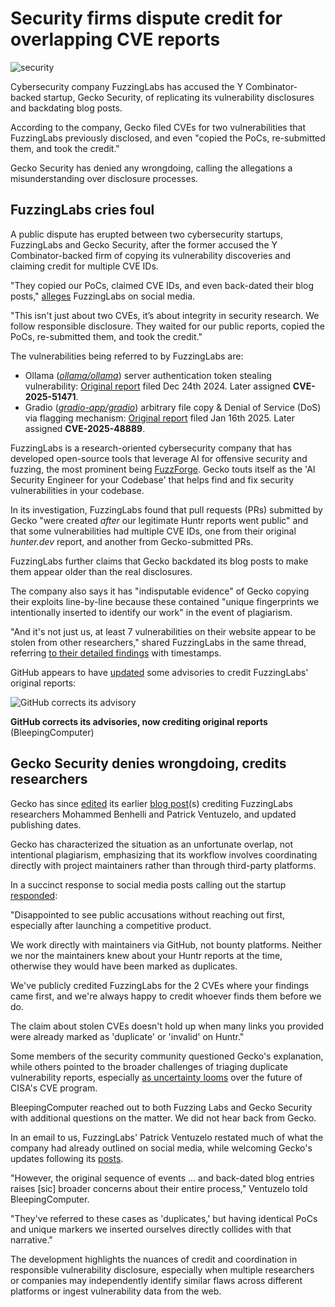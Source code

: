 # Security firms dispute credit for overlapping CVE reports

![security](https://www.bleepstatic.com/content/hl-images/2023/11/13/hackers_data_center.jpg)

Cybersecurity company FuzzingLabs has accused the Y Combinator-backed startup, Gecko Security, of replicating its vulnerability disclosures and backdating blog posts.

According to the company, Gecko filed CVEs for two vulnerabilities that FuzzingLabs previously disclosed, and even "copied the PoCs, re-submitted them, and took the credit."

Gecko Security has denied any wrongdoing, calling the allegations a misunderstanding over disclosure processes.

## FuzzingLabs cries foul

A public dispute has erupted between two cybersecurity startups, FuzzingLabs and Gecko Security, after the former accused the Y Combinator-backed firm of copying its vulnerability discoveries and claiming credit for multiple CVE IDs.

"They copied our PoCs, claimed CVE IDs, and even back-dated their blog posts," [alleges](https://x.com/FuzzingLabs/status/1977720899114606745) FuzzingLabs on social media.

"This isn't just about two CVEs, it’s about integrity in security research. We follow responsible disclosure. They waited for our public reports, copied the PoCs, re-submitted them, and took the credit."

The vulnerabilities being referred to by FuzzingLabs are:

* Ollama (_[ollama/ollama](https://github.com/ollama/ollama)_) server authentication token stealing vulnerability: [Original report](https://huntr.com/bounties/94eea285-fd65-4e01-a035-f533575ebdc2) filed Dec 24th 2024\. Later assigned **CVE-2025-51471**.
* Gradio (_[gradio-app/gradio](https://github.com/gradio-app/gradio)_) arbitrary file copy & Denial of Service (DoS) via flagging mechanism: [Original report](https://huntr.com/bounties/a50de58d-fbf5-4662-bf5c-2b1208be57d8) filed Jan 16th 2025\. Later assigned **CVE-2025-48889**.

FuzzingLabs is a research-oriented cybersecurity company that has developed open-source tools that leverage AI for offensive security and fuzzing, the most prominent being [FuzzForge](https://github.com/FuzzingLabs/fuzzforge%5Fai). Gecko touts itself as the 'AI Security Engineer for your Codebase' that helps find and fix security vulnerabilities in your codebase.

In its investigation, FuzzingLabs found that pull requests (PRs) submitted by Gecko "were created _after_ our legitimate Huntr reports went public" and that some vulnerabilities had multiple CVE IDs, one from their original _hunter.dev_ report, and another from Gecko-submitted PRs.

FuzzingLabs further claims that Gecko backdated its blog posts to make them appear older than the real disclosures.

The company also says it has "indisputable evidence" of Gecko copying their exploits line-by-line because these contained "unique fingerprints we intentionally inserted to identify our work" in the event of plagiarism.

"And it's not just us, at least 7 vulnerabilities on their website appear to be stolen from other researchers," shared FuzzingLabs in the same thread, referring [to their detailed findings](https://www.notion.so/fuzzinglabs/Gecko-Security-STOLEN-CVEs-28b2bf1235b380d8aa92d9935f21a874) with timestamps.

GitHub appears to have [updated](http://github.com/gradio-app/gradio/security/advisories/GHSA-8jw3-6x8j-v96g) some advisories to credit FuzzingLabs' original reports:

![GitHub corrects its advisory](https://www.bleepstatic.com/images/news/u/1164866/2025/Oct/fuzzinglabs-vs-gecko/github-corrected-advisory.jpg)

**GitHub corrects its advisories, now crediting original reports** (BleepingComputer)

## Gecko Security denies wrongdoing, credits researchers

Gecko has since [edited](https://www.gecko.security/blog/cve-2025-51471) its earlier [blog post](https://web.archive.org/web/20250810100339/https://www.gecko.security/blog/cve-2025-51471)(s) crediting FuzzingLabs researchers Mohammed Benhelli and Patrick Ventuzelo, and updated publishing dates.

Gecko has characterized the situation as an unfortunate overlap, not intentional plagiarism, emphasizing that its workflow involves coordinating directly with project maintainers rather than through third-party platforms.

In a succinct response to social media posts calling out the startup [responded](https://x.com/gecko%5Fsec/status/1977805927320551672):

"Disappointed to see public accusations without reaching out first, especially after launching a competitive product.  
  
We work directly with maintainers via GitHub, not bounty platforms. Neither we nor the maintainers knew about your Huntr reports at the time, otherwise they would have been marked as duplicates.  
  
We've publicly credited FuzzingLabs for the 2 CVEs where your findings came first, and we're always happy to credit whoever finds them before we do.  
  
The claim about stolen CVEs doesn't hold up when many links you provided were already marked as 'duplicate' or 'invalid' on Huntr."

Some members of the security community questioned Gecko's explanation, while others pointed to the broader challenges of triaging duplicate vulnerability reports, especially [as uncertainty looms](http://therecord.media/cve-program-future-limbo-cisa) over the future of CISA's CVE program.

BleepingComputer reached out to both Fuzzing Labs and Gecko Security with additional questions on the matter. We did not hear back from Gecko.

In an email to us, FuzzingLabs' Patrick Ventuzelo restated much of what the company had already outlined on social media, while welcoming Gecko's updates following its [posts](https://www.linkedin.com/feed/update/urn:li:activity:7383486315691921408/).

"However, the original sequence of events ... and back-dated blog entries raises \[sic\] broader concerns about their entire process," Ventuzelo told BleepingComputer.

"They've referred to these cases as 'duplicates,' but having identical PoCs and unique markers we inserted ourselves directly collides with that narrative."

The development highlights the nuances of credit and coordination in responsible vulnerability disclosure, especially when multiple researchers or companies may independently identify similar flaws across different platforms or ingest vulnerability data from the web.